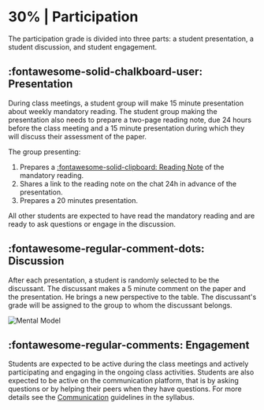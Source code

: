 # 30% | Participation

The participation grade is divided into three parts: a student presentation, a student discussion, and student engagement.

## **:fontawesome-solid-chalkboard-user: Presentation**
During class meetings, a student group will make 15 minute presentation about weekly mandatory reading. The student group making the presentation also needs to prepare a two-page reading note, due 24 hours before the class meeting and a 15 minute presentation during which they will discuss their assessment of the paper.

The group presenting:

1. Prepares a [:fontawesome-solid-clipboard: Reading Note](https://colab.research.google.com/github/mickaeltemporao/data-analysis/blob/main/materials/reading-note.ipynb) of the mandatory reading.
2. Shares a link to the reading note on the chat 24h in advance of the presentation.
3. Prepares a 20 minutes presentation.

All other students are expected to have read the mandatory reading and are ready to ask questions or engage in the discussion.

## **:fontawesome-regular-comment-dots: Discussion**
After each presentation, a student is randomly selected to be the discussant. The discussant makes a 5 minute comment on the paper and the presentation. He brings a new perspective to the table. The discussant's grade will be assigned to the group to whom the discussant belongs.

![Mental Model](https://images.squarespace-cdn.com/content/v1/55f73529e4b0e5bde7f43a66/1529065898666-ZTYIPZ3Y5PSV0DUZRU90/like+wish+wonder.png)

## **:fontawesome-regular-comments: Engagement**
Students are expected to be active during the class meetings and actively participating and engaging in the ongoing class activities.
Students are also expected to be active on the communication platform, that is by asking questions or by helping their peers when they have questions. For more details see the [Communication](../syllabus.md#communication) guidelines in the syllabus.

